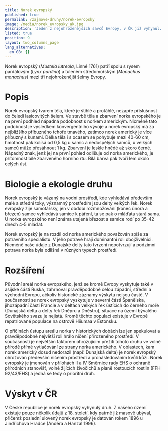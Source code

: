 ```yaml
---
title: Norek evropský
published: true
permalink: /zajmove-druhy/norek-evropsky
image: /media/norek_evropsky_ak.jpg
description: 'Jeden z nejohroženějších savců Evropy, v ČR již vyhynul. '
listed: true
position: 9
layout: two_columns_page
lang_alternatives:
  en_GB: {}
---
```

Norek evropský (_Mustela lutreola_, Linné 1761) patří spolu s rysem pardálovým (_Lynx pardina_) a tuleněm středomořským (_Monachus monachus_) mezi tři nejohroženější šelmy Evropy.

# Popis

Norek evropský tvarem těla, které je štíhlé a protáhlé, nezapře příslušnost do čeledi lasicovitých šelem. Ve stavbě těla a zbarvení norka evropského je na první podhled nápadná podobnost s norkem americkým. Nicméně tato podobnost je výsledkem konvergentního vývoje a norek evropský má za nejbližšího příbuzného tchoře tmavého, zatímco norek americký je více příbuzný s kunami. Délka těla i s ocasem se pohybuje mezi 40-60 cm, hmotnost pak kolísá od 0,5 kg u samic a nedospělých samců, u velkých samců může přesáhnout 1 kg. Zbarvení je leskle hnědé až skoro černé. Nápadný znak, jenž jej na první pohled odlišuje od norka amerického, je přítomnost bíle zbarveného horního rtu. Bílá barva pak tvoří lem okolo celých úst.

# Biologie a ekologie druhu

Norek evropský je vázaný na vodní prostředí, kde vyhledává především malé a střední toky, významný prostředím jsou delty velkých řek. Norek evropský žije samotářsky, jen v období rozmnožování (konec února a březen) samec vyhledává samice k páření, ta se pak o mláďata stará sama. U norka evropského není známa utajená březost a samice rodí po 35-42 dnech 4-5 mláďat.

Norek evropský je na rozdíl od norka amerického považován spíše za potravního specialistu. V jeho potravě hrají dominantní roli obojživelníci. Nicméně naše údaje z Dunajské delty tato tvrzení nepotvrzují a podzimní potrava norka byla odlišná v různých typech prostředí.



# Rozšíření

Původní areál norka evropského, jenž se kromě Evropy vyskytuje také v asijské části Ruska, zahrnoval pravděpodobně celou západní, střední a východní Evropu, ačkoliv historické záznamy výskytu nejsou časté. V současnosti se norek evropský vyskytuje v severní části Španělska, jihozápadní části Francie a v deltách velkých řek ústících do černého moře (Dunajská delta a delty řek Dněpru a Dněstru), situace na území bývalého Sovětského svazu je nejistá. Kromě těchto populací existuje v Evropě repatriované populace na ostrově Hiiumaa v Estonsku. 

O příčinách ústupu areálu norka v historických dobách lze jen spekulovat a pravděpodobně největší roli hrálo ničení přirozeného prostředí. V současnosti je největším faktorem ohrožujícím přežití tohoto druhu ve volné přírodě přímé vytlačování ze strany norka amerického. V oblastech, kam norek americký dosud nedorazil (např. Dunajská delta) je norek evropský ohrožován především ničením prostředí a pronásledováním kvůli kůži. Norek evropský je jmenován v přílohách II a IV Směrnice rady EHS o ochraně přírodních stanovišť, volně žijících živočichů a planě rostoucích rostlin (FFH 92/43/EHS) a jedná se tedy o prioritní druh.

# Výskyt v ČR

V České republice je norek evropský vyhynulý druh. Z našeho území existuje pouze několik údajů z 18. století, kdy patrně již masově ubýval, přičemž poslední ulovený norek evropský je datován rokem 1896 u Jindřichova Hradce (Anděra a Hanzal 1996).
